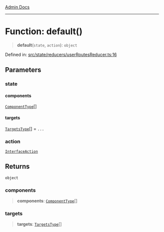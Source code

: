 [Admin Docs](/)

***

# Function: default()

> **default**(`state`, `action`): `object`

Defined in: [src/state/reducers/userRoutesReducer.ts:16](https://github.com/gautam-divyanshu/talawa-admin/blob/d5fea688542032271211cd43ee86c7db0866bcc0/src/state/reducers/userRoutesReducer.ts#L16)

## Parameters

### state

#### components

[`ComponentType`](../type-aliases/ComponentType.md)[]

#### targets

[`TargetsType`](../type-aliases/TargetsType.md)[] = `...`

### action

[`InterfaceAction`](../../../helpers/Action/interfaces/InterfaceAction.md)

## Returns

`object`

### components

> **components**: [`ComponentType`](../type-aliases/ComponentType.md)[]

### targets

> **targets**: [`TargetsType`](../type-aliases/TargetsType.md)[]
